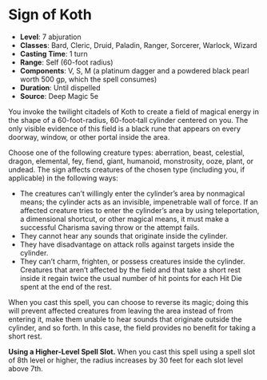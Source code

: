 # Sign of Koth

- **Level**: 7 abjuration
- **Classes**: Bard, Cleric, Druid, Paladin, Ranger, Sorcerer, Warlock, Wizard
- **Casting Time**: 1 turn
- **Range**: Self (60-foot radius)
- **Components**: V, S, M (a platinum dagger and a powdered black pearl worth 500 gp, which the spell consumes)
- **Duration**: Until dispelled
- **Source**: Deep Magic 5e

You invoke the twilight citadels of Koth to create a field of magical energy in the shape of a 60-foot-radius, 60-foot‑tall cylinder centered on you. The only visible evidence of this field is a black rune that appears on every doorway, window, or other portal inside the area.

Choose one of the following creature types: aberration, beast, celestial, dragon, elemental, fey, fiend, giant, humanoid, monstrosity, ooze, plant, or undead. The sign affects creatures of the chosen type (including you, if applicable) in the following ways:
* The creatures can’t willingly enter the cylinder’s area by nonmagical means; the cylinder acts as an invisible, impenetrable wall of force. If an affected creature tries to enter the cylinder’s area by using teleportation, a dimensional shortcut, or other magical means, it must make a successful Charisma saving throw or the attempt fails.
* They cannot hear any sounds that originate inside the cylinder.
* They have disadvantage on attack rolls against targets inside the cylinder.
* They can’t charm, frighten, or possess creatures inside the cylinder.
Creatures that aren’t affected by the field and that take a short rest inside it regain twice the usual number of hit points for each Hit Die spent at the end of the rest.

When you cast this spell, you can choose to reverse its magic; doing this will prevent affected creatures from leaving the area instead of from entering it, make them unable to hear sounds that originate outside the cylinder, and so forth. In this case, the field provides no benefit for taking a short rest.

**Using a Higher-Level Spell Slot.** When you cast this spell using a spell slot of 8th level or higher, the radius increases by 30 feet for each slot level above 7th.
